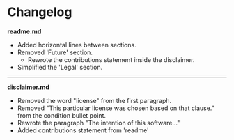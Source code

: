 # Changelog

**readme.md**
* Added horizontal lines between sections.
* Removed 'Future' section.
	* Rewrote the contributions statement inside the disclaimer.
* Simplified the 'Legal' section.

---

**disclaimer.md**
* Removed the word "license" from the first paragraph.
* Removed "This particular license was chosen based on that clause." from the condition bullet point.
* Rewrote the paragraph "The intention of this software..."
* Added contributions statement from 'readme'